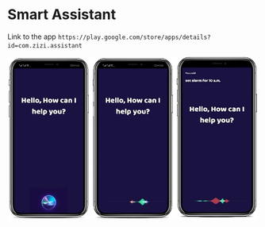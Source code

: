 # Smart Assistant

Link to the app
`https://play.google.com/store/apps/details?id=com.zizi.assistant`

![Alt text](Screenshots/Screen4.jpg?raw=true "Title")
